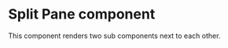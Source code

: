 Split Pane component
====================

This component renders two sub components next to each other.
